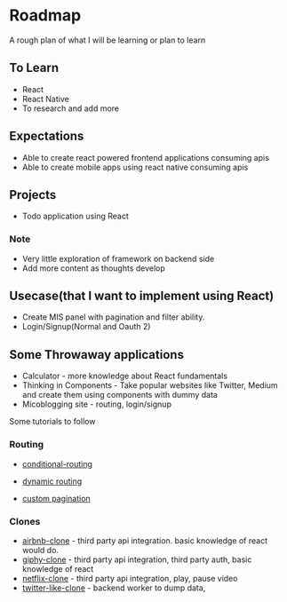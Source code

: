 # Roadmap

A rough plan of what I will be learning or plan to learn

## To Learn

* React
* React Native
* To research and add more

## Expectations

* Able to create react powered frontend applications consuming apis
* Able to create mobile apps using react native consuming apis

## Projects

* Todo application using React

### Note

* Very little exploration of framework on backend side
* Add more content as thoughts develop

## Usecase(that I want to implement using React)

* Create MIS panel with pagination and filter ability.
* Login/Signup(Normal and Oauth 2)

## Some Throwaway applications

* Calculator - more knowledge about React fundamentals
* Thinking in Components - Take popular websites like Twitter, Medium and create them using components with dummy data
* Micoblogging site - routing, login/signup

Some tutorials to follow

### Routing

* [conditional-routing](https://scotch.io/tutorials/conditional-routing-with-react-router-v4)
* [dynamic routing](https://scotch.io/tutorials/routing-react-apps-the-complete-guide)

* [custom pagination](https://scotch.io/tutorials/build-custom-pagination-with-react)

### Clones

* [airbnb-clone](https://scotch.io/tutorials/build-an-airbnb-clone-with-react-and-elasticsearch) - third party api integration. basic knowledge of react would do.
* [giphy-clone](https://scotch.io/tutorials/build-your-own-giphy-alternative-with-react) - third party api integration, third party auth, basic knowledge of react
* [netflix-clone](https://scotch.io/tutorials/build-a-mini-netflix-with-react-in-10-minutes) - third party api integration, play, pause video
* [twitter-like-clone](https://scotch.io/tutorials/build-a-twitter-like-search-feed-with-react-js-and-appbase-io) - backend worker to dump data,
